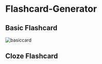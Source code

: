 # Flashcard-Generator

## Basic Flashcard

![basiccard](https://cloud.githubusercontent.com/assets/11364825/25073115/4f9bdb8a-22ad-11e7-8c74-82adf4a6b522.gif)

## Cloze Flashcard

